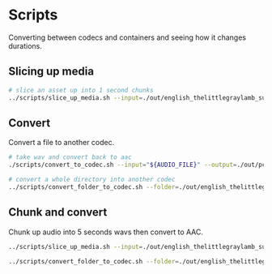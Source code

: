 # Scripts

Converting between codecs and containers and seeing how it changes durations.

## Slicing up media

```bash
# slice an asset up into 1 second chunks
../scripts/slice_up_media.sh --input=./out/english_thelittlegraylamb_sullivan_csm_64kb.wav --output=./out/english_thelittlegraylamb_sullivan_csm_64kb_1sec -s=01 --segments=268
```

## Convert

Convert a file to another codec.  

```sh
# take wav and convert back to aac
./scripts/convert_to_codec.sh --input="${AUDIO_FILE}" --output=./out/pcmtest.pcm --codec=pcm

# convert a whole directory into another codec
../scripts/convert_folder_to_codec.sh --folder=./out/english_thelittlegraylamb_sullivan_csm_64kb_1sec --output=./out/english_thelittlegraylamb_sullivan_csm_64kb_1sec_pcm --codec=pcm
```

## Chunk and convert

Chunk up audio into 5 seconds wavs then convert to AAC.  

```sh
../scripts/slice_up_media.sh --input=./out/english_thelittlegraylamb_sullivan_csm_64kb.wav --output=./out/english_thelittlegraylamb_sullivan_csm_64kb_5sec -s=05 --segments=268

../scripts/convert_folder_to_codec.sh --folder=./out/english_thelittlegraylamb_sullivan_csm_64kb_5sec --output=./out/english_thelittlegraylamb_sullivan_csm_64kb_5sec_aac --codec=aac
```
